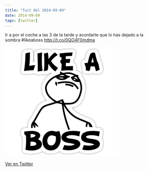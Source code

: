 ```yaml
---
title: "Tuit del 2014-09-09"
date: 2014-09-09
tags: [twitter]
---
```


Ir a por el coche a las 3 de la tarde y acordarte que lo has dejado a la sombra #likeaboss http://t.co/0QO4F0mdma

![Imagen](/assets/images/509330712949170176-BxGBkqFCYAE5yl6.png)

[Ver en Twitter](https://twitter.com/i/web/status/509330712949170176)
